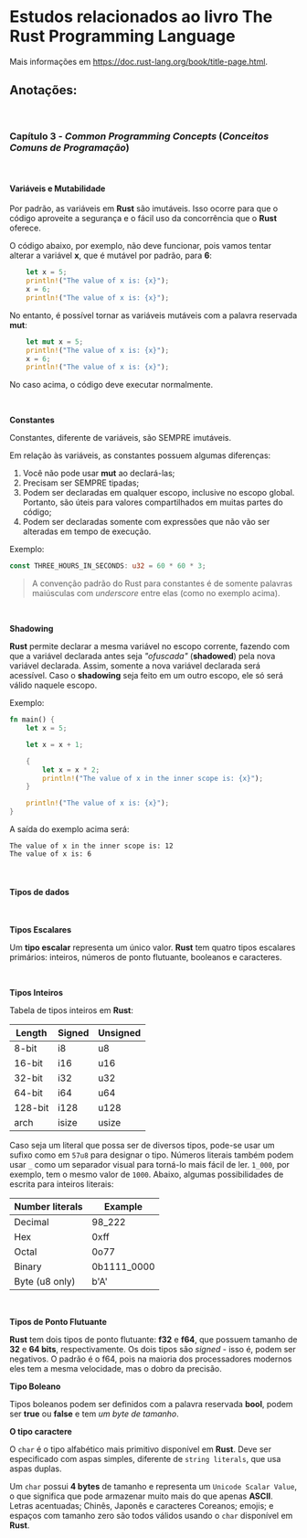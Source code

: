 # Estudos relacionados ao livro The Rust Programming Language

Mais informações em https://doc.rust-lang.org/book/title-page.html.


## Anotações:

<br>

### **Capítulo 3** - *Common Programming Concepts* (*Conceitos Comuns de Programação*)

<br>

#### **Variáveis ​​e Mutabilidade**

Por padrão, as variáveis em **Rust** são imutáveis. Isso ocorre para que o código aproveite a segurança e o fácil uso da concorrência que o **Rust** oferece.

O código abaixo, por exemplo, não deve funcionar, pois vamos tentar alterar a variável **x**, que é mutável por padrão, para **6**:

```rust
    let x = 5;
    println!("The value of x is: {x}");
    x = 6;
    println!("The value of x is: {x}");
```

No entanto, é possível tornar as variáveis mutáveis com a palavra reservada **mut**:

```rust
    let mut x = 5;
    println!("The value of x is: {x}");
    x = 6;
    println!("The value of x is: {x}");
```

No caso acima, o código deve executar normalmente.

<br>

**Constantes**

Constantes, diferente de variáveis, são SEMPRE imutáveis.

Em relação às variáveis, as constantes possuem algumas diferenças:

1. Você não pode usar **mut** ao declará-las;
2. Precisam ser SEMPRE tipadas;
3. Podem ser declaradas em qualquer escopo, inclusive no escopo global. Portanto, são úteis para valores compartilhados em muitas partes do código;
4. Podem ser declaradas somente com expressões que não vão ser alteradas em tempo de execução.

Exemplo:

```rust
const THREE_HOURS_IN_SECONDS: u32 = 60 * 60 * 3;
```

> A convenção padrão do Rust para constantes é de somente palavras maiúsculas com *underscore* entre elas (como no exemplo acima).

<br>

**Shadowing**

**Rust** permite declarar a mesma variável no escopo corrente, fazendo com que a variável declarada antes seja *"ofuscada"* (**shadowed**) pela nova variável declarada. Assim, somente a nova variável declarada será acessível. Caso o **shadowing** seja feito em um outro escopo, ele só será válido naquele escopo.

Exemplo:

```rust
fn main() {
    let x = 5;

    let x = x + 1;

    {
        let x = x * 2;
        println!("The value of x in the inner scope is: {x}");
    }

    println!("The value of x is: {x}");
}
```

A saída do exemplo acima será:

```shell
The value of x in the inner scope is: 12
The value of x is: 6
```

<br>

#### **Tipos de dados**

<br> 

**Tipos Escalares**

Um **tipo escalar** representa um único valor. **Rust** tem quatro tipos escalares primários: inteiros, números de ponto flutuante, booleanos e caracteres.

<br>

**Tipos Inteiros**

Tabela de tipos inteiros em **Rust**:

| Length | Signed |	Unsigned |
|--------|--------|----------|
| 8-bit | i8 | u8 |
| 16-bit | i16 | u16 |
| 32-bit | i32 | u32 |
| 64-bit | i64 | u64 |
| 128-bit | i128 | u128 |
| arch | isize | usize |

Caso seja um literal que possa ser de diversos tipos, pode-se usar um sufixo como em `57u8` para designar o tipo. Números literais também podem usar `_` como um separador visual para torná-lo mais fácil de ler. `1_000`, por exemplo, tem o mesmo valor de `1000`. Abaixo, algumas possibilidades de escrita para inteiros literais:

| Number literals | Example |
|-----------------|---------|
| Decimal | 98_222 |
| Hex | 0xff |
| Octal | 0o77 |
| Binary | 0b1111_0000 |
| Byte (u8 only) | b'A' |

<br>

**Tipos de Ponto Flutuante**

**Rust** tem dois tipos de ponto flutuante: **f32** e **f64**, que possuem tamanho de **32** e **64 bits**, respectivamente. Os dois tipos são *signed* - isso é, podem ser negativos. O padrão é o f64, pois na maioria dos processadores modernos eles tem a mesma velocidade, mas o dobro da precisão.

**Tipo Boleano**

Tipos boleanos podem ser definidos com a palavra reservada **bool**, podem ser **true** ou **false** e tem *um byte de tamanho*.

**O tipo caractere**

O `char` é o tipo alfabético mais primitivo disponível em **Rust**. Deve ser especificado com aspas simples, diferente de `string literals`, que usa aspas duplas.

Um `char` possui **4 bytes** de tamanho e representa um `Unicode Scalar Value`, o que significa que pode armazenar muito mais do que apenas **ASCII**. Letras acentuadas; Chinês, Japonês e caracteres Coreanos; emojis; e espaços com tamanho zero são todos válidos usando o `char` disponível em **Rust**.


